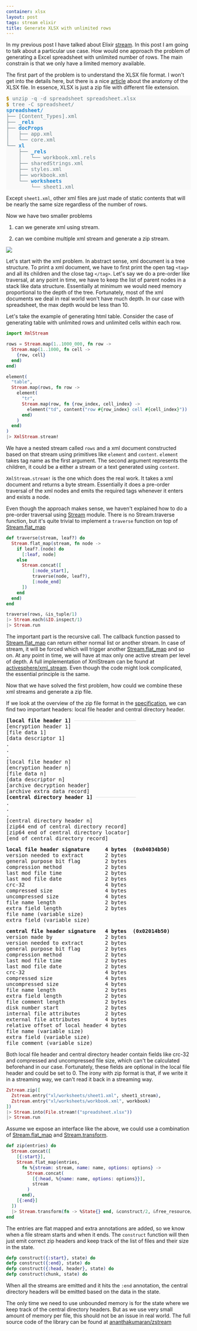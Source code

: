 ```yaml
---
container: xlsx
layout: post
tags: stream elixir
title: Generate XLSX with unlimited rows
---
```


In my previous post I have talked about Elixir
[stream](https://ananthakumaran.in/2017/11/28/stream.html). In this
post I am going to talk about a particular use case. How would one
approach the problem of generating a Excel spreadsheet with unlimited
number of rows. The main constrain is that we only have a limited memory available.

The first part of the problem is to understand the XLSX file format. I
won't get into the details here, but there is a nice
[article](http://officeopenxml.com/anatomyofOOXML-xlsx.php) about the
anatomy of the XLSX file. In essence, XLSX is just a zip file with
different file extension.

<pre style="color: #657b83; background-color: #f9f9f9;">
<span style="color: #b58900; font-weight: bold;">$ </span>unzip -q -d spreadsheet spreadsheet.xlsx
<span style="color: #b58900; font-weight: bold;">$ </span>tree -C spreadsheet/
<span style="color: #268bd2; font-weight: bold;">spreadsheet/</span>
&#9500;&#9472;&#9472; [Content_Types].xml
&#9500;&#9472;&#9472; <span style="color: #268bd2; font-weight: bold;">_rels</span>
&#9500;&#9472;&#9472; <span style="color: #268bd2; font-weight: bold;">docProps</span>
&#9474;&#160;&#160; &#9500;&#9472;&#9472; app.xml
&#9474;&#160;&#160; &#9492;&#9472;&#9472; core.xml
&#9492;&#9472;&#9472; <span style="color: #268bd2; font-weight: bold;">xl</span>
    &#9500;&#9472;&#9472; <span style="color: #268bd2; font-weight: bold;">_rels</span>
    &#9474;&#160;&#160; &#9492;&#9472;&#9472; workbook.xml.rels
    &#9500;&#9472;&#9472; sharedStrings.xml
    &#9500;&#9472;&#9472; styles.xml
    &#9500;&#9472;&#9472; workbook.xml
    &#9492;&#9472;&#9472; <span style="color: #268bd2; font-weight: bold;">worksheets</span>
        &#9492;&#9472;&#9472; sheet1.xml
</pre>

Except `sheet1.xml`, other xml files are just made of static contents
that will be nearly the same size regardless of the number of rows.

Now we have two smaller problems

1) can we generate xml using stream.

2) can we combine multiple xml stream and generate a zip stream.

<div class="diagram"><img class="margin-right" style="right: -300px" src="/public/images/tree.svg" /></div>

Let's start with the xml problem. In abstract sense, xml document is a
tree structure. To print a xml document, we have to first print the
open tag `<tag>` and all its children and the close tag
`</tag>`. Let's say we do a pre-order like traversal, at any point in
time, we have to keep the list of parent nodes in a stack like data
structure. Essentially at minimum we would need memory proportional to
the depth of the tree. Fortunately, most of the xml documents we deal
in real world won't have much depth. In our case with spreadsheet, the
max depth would be less than 10.


Let's take the example of generating html table. Consider the case of
generating table with unlimited rows and unlimited cells within each
row.

```elixir
import XmlStream

rows = Stream.map(1..1000_000, fn row ->
  Stream.map(1..1000, fn cell ->
    {row, cell}
  end)
end)

element(
  "table",
  Stream.map(rows, fn row ->
    element(
      "tr",
      Stream.map(row, fn {row_index, cell_index} ->
        element("td", content("row #{row_index} cell #{cell_index}"))
      end)
    )
  end)
)
|> XmlStream.stream!
```

We have a nested stream called `rows` and a xml document constructed
based on that stream using primitives like `element` and
`content`. `element` takes tag name as the first argument. The second
argument represents the children, it could be a either a stream or a
text generated using `content`.

`XmlStream.stream!` is the one which does the real work. It takes a
xml document and returns a byte stream. Essentially it does a
pre-order traversal of the xml nodes and emits the required tags
whenever it enters and exists a node.

Even though the approach makes sense, we haven't explained how to do a
pre-order traversal using
[Stream](https://hexdocs.pm/elixir/Stream.html) module. There is no
Stream.traverse function, but it's quite trivial to implement a
`traverse` function on top of
[Stream.flat_map](https://hexdocs.pm/elixir/Stream.html#flat_map/2)

```elixir
def traverse(stream, leaf?) do
  Stream.flat_map(stream, fn node ->
    if leaf?.(node) do
      [:leaf, node]
    else
      Stream.concat([
          [:node_start],
          traverse(node, leaf?),
          [:node_end]
      ])
    end
  end)
end

traverse(rows, &is_tuple/1)
|> Stream.each(&IO.inspect/1)
|> Stream.run
```

The important part is the recursive call. The callback function passed
to [Stream.flat_map](https://hexdocs.pm/elixir/Stream.html#flat_map/2)
can return either normal list or another stream. In case of stream, it
will be forced which will trigger another
[Stream.flat_map](https://hexdocs.pm/elixir/Stream.html#flat_map/2)
and so on. At any point in time, we will have at max only one active
stream per level of depth. A full implementation of XmlStream can be
found at
[activesphere/xml_stream](https://github.com/activesphere/xml_stream). Even
though the code might look complicated, the essential principle is the
same.

Now that we have solved the first problem, how could we combine these
xml streams and generate a zip file.

If we look at the overview of the zip file format in the
[specification](https://pkware.cachefly.net/webdocs/casestudies/APPNOTE.TXT),
we can find two important headers: local file header and central
directory header.
<div class="zipspec">
<pre class="overview">
<b>[local file header 1]</b> <span style="color: #ddd">────────────────────</span>
[encryption header 1]
[file data 1]
[data descriptor 1]
.
.
.
[local file header n]
[encryption header n]
[file data n]
[data descriptor n]
[archive decryption header]
[archive extra data record]
<b>[central directory header 1]</b> <span style="color: #ddd">─────────────</span>
.
.
.
[central directory header n]
[zip64 end of central directory record]
[zip64 end of central directory locator]
[end of central directory record]
</pre>

<pre class="local">
<b>local file header signature     4 bytes  (0x04034b50)</b>
version needed to extract       2 bytes
general purpose bit flag        2 bytes
compression method              2 bytes
last mod file time              2 bytes
last mod file date              2 bytes
crc-32                          4 bytes
compressed size                 4 bytes
uncompressed size               4 bytes
file name length                2 bytes
extra field length              2 bytes
file name (variable size)
extra field (variable size)
</pre>

<pre class="central">
<b>central file header signature   4 bytes  (0x02014b50)</b>
version made by                 2 bytes
version needed to extract       2 bytes
general purpose bit flag        2 bytes
compression method              2 bytes
last mod file time              2 bytes
last mod file date              2 bytes
crc-32                          4 bytes
compressed size                 4 bytes
uncompressed size               4 bytes
file name length                2 bytes
extra field length              2 bytes
file comment length             2 bytes
disk number start               2 bytes
internal file attributes        2 bytes
external file attributes        4 bytes
relative offset of local header 4 bytes
file name (variable size)
extra field (variable size)
file comment (variable size)
</pre>
</div>

Both local file header and central directory header contain fields
like crc-32 and compressed and uncompressed file size, which can't be
calculated beforehand in our case. Fortunately, these fields are
optional in the local file header and could be set to 0. The irony
with zip format is that, if we write it in a streaming way, we can't
read it back in a streaming way.

```elixir
Zstream.zip([
  Zstream.entry("xl/worksheets/sheet1.xml", sheet1_stream),
  Zstream.entry("xl/worksheets/workbook.xml", workbook)
])
|> Stream.into(File.stream!("spreadsheet.xlsx"))
|> Stream.run
```

Assume we expose an interface like the above, we could use a
combination of
[Stream.flat_map]((https://hexdocs.pm/elixir/Stream.html#flat_map/2))
and
[Stream.transform](https://hexdocs.pm/elixir/Stream.html#transform/4).

```elixir
def zip(entries) do
  Stream.concat([
    [{:start}],
    Stream.flat_map(entries,
      fn %{stream: stream, name: name, options: options} ->
        Stream.concat(
          [{:head, %{name: name, options: options}}],
          stream
        )
      end),
    [{:end}]
  ])
  |> Stream.transform(fn -> %State{} end, &construct/2, &free_resource/1)
end
```

The entries are flat mapped and extra annotations are added, so we
know when a file stream starts and when it ends. The `construct`
function will then just emit correct zip headers and keep track of the
list of files and their size in the state.

```elixir
defp construct({:start}, state) do
defp construct({:end}, state) do
defp construct({:head, header}, state) do
defp construct(chunk, state) do
```

When all the streams are emitted and it hits the `:end` annotation,
the central directory headers will be emitted based on the data in the state.

The only time we need to use unbounded memory is for the state where
we keep track of the central directory headers. But as we use very
small amount of memory per file, this should not be an issue in real
world. The full source code of the library can be found at
[ananthakumaran/zstream](https://github.com/ananthakumaran/zstream)

<link rel="stylesheet" href="/public/css/xlsx.css"/>
